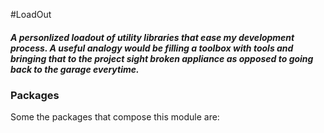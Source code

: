 #LoadOut

##### A personlized loadout of utility libraries that ease my development process. A useful analogy would be filling a toolbox with tools and bringing that to the project sight broken appliance as opposed to going back to the garage everytime.


### Packages

Some the packages that compose this module are:
